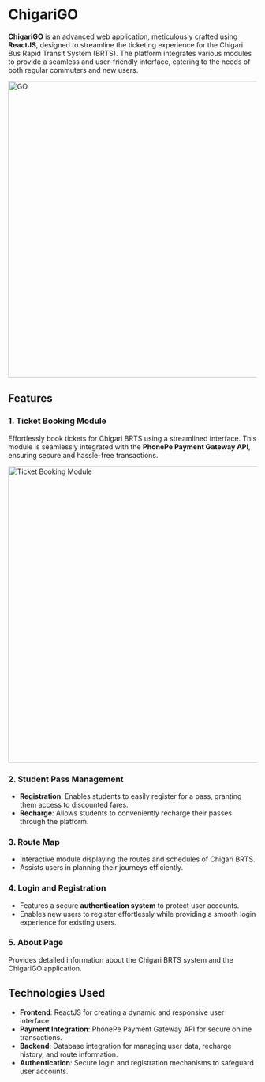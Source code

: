 # ChigariGO

**ChigariGO** is an advanced web application, meticulously crafted using **ReactJS**, designed to streamline the ticketing experience for the Chigari Bus Rapid Transit System (BRTS). The platform integrates various modules to provide a seamless and user-friendly interface, catering to the needs of both regular commuters and new users.

<img src="https://github.com/user-attachments/assets/eea8ff42-6f2d-47a3-ad3c-c428ea56b38d" alt="GO" width="600">

## Features

### 1. **Ticket Booking Module**
Effortlessly book tickets for Chigari BRTS using a streamlined interface. This module is seamlessly integrated with the **PhonePe Payment Gateway API**, ensuring secure and hassle-free transactions.

<img src="https://github.com/user-attachments/assets/dbba76e5-4b85-4d67-869c-204c3220a53b" alt="Ticket Booking Module" width="600">

### 2. **Student Pass Management**
- **Registration**: Enables students to easily register for a pass, granting them access to discounted fares.
- **Recharge**: Allows students to conveniently recharge their passes through the platform.

### 3. **Route Map**
- Interactive module displaying the routes and schedules of Chigari BRTS.
- Assists users in planning their journeys efficiently.

### 4. **Login and Registration**
- Features a secure **authentication system** to protect user accounts.
- Enables new users to register effortlessly while providing a smooth login experience for existing users.

### 5. **About Page**
Provides detailed information about the Chigari BRTS system and the ChigariGO application.

## Technologies Used

- **Frontend**: ReactJS for creating a dynamic and responsive user interface.
- **Payment Integration**: PhonePe Payment Gateway API for secure online transactions.
- **Backend**: Database integration for managing user data, recharge history, and route information.
- **Authentication**: Secure login and registration mechanisms to safeguard user accounts.
